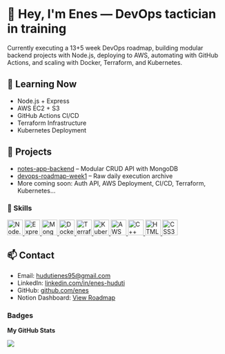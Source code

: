 # 👋 Hey, I'm Enes — DevOps tactician in training


Currently executing a 13+5 week DevOps roadmap, building modular backend projects with Node.js, deploying to AWS, automating with GitHub Actions, and scaling with Docker, Terraform, and Kubernetes.

## 📘 Learning Now
- Node.js + Express
- AWS EC2 + S3
- GitHub Actions CI/CD
- Terraform Infrastructure
- Kubernetes Deployment

## 🔧 Projects

- [notes-app-backend](https://github.com/HudutiEnes/Notes-App-Backend) – Modular CRUD API with MongoDB
- [devops-roadmap-week1](https://github.com/HudutiEnes/devops-roadmap-week1) – Raw daily execution archive
- More coming soon: Auth API, AWS Deployment, CI/CD, Terraform, Kubernetes...

### 🧠 Skills

<p align="left">
  <!-- Core DevOps & Backend -->
  <a href="https://nodejs.org/en/" target="_blank" rel="noreferrer">
    <img src="https://raw.githubusercontent.com/danielcranney/readme-generator/main/public/icons/skills/nodejs-colored.svg" width="36" height="36" alt="Node.js" />
  </a>
  <a href="https://expressjs.com/" target="_blank" rel="noreferrer">
    <img src="https://raw.githubusercontent.com/danielcranney/readme-generator/main/public/icons/skills/express-colored.svg" width="36" height="36" alt="Express" />
  </a>
  <a href="https://www.mongodb.com/" target="_blank" rel="noreferrer">
    <img src="https://raw.githubusercontent.com/danielcranney/readme-generator/main/public/icons/skills/mongodb-colored.svg" width="36" height="36" alt="MongoDB" />
  </a>
  <a href="https://www.docker.com/" target="_blank" rel="noreferrer">
    <img src="https://raw.githubusercontent.com/danielcranney/readme-generator/main/public/icons/skills/docker-colored.svg" width="36" height="36" alt="Docker" />
  </a>
  <a href="https://www.terraform.io/" target="_blank" rel="noreferrer">
    <img src="https://raw.githubusercontent.com/danielcranney/readme-generator/main/public/icons/skills/terraform-colored.svg" width="36" height="36" alt="Terraform" />
  </a>
  <a href="https://kubernetes.io/" target="_blank" rel="noreferrer">
    <img src="https://raw.githubusercontent.com/danielcranney/readme-generator/main/public/icons/skills/kubernetes-colored.svg" width="36" height="36" alt="Kubernetes" />
  </a>
  <a href="https://aws.amazon.com/" target="_blank" rel="noreferrer">
    <img src="https://raw.githubusercontent.com/danielcranney/readme-generator/main/public/icons/skills/amazonaws-colored.svg" width="36" height="36" alt="AWS" />
  </a>

  <!-- Programming & Early Builds -->
  <a href="https://docs.microsoft.com/en-us/cpp/?view=msvc-170" target="_blank" rel="noreferrer">
    <img src="https://raw.githubusercontent.com/danielcranney/readme-generator/main/public/icons/skills/cplusplus-colored.svg" width="36" height="36" alt="C++" />
  </a>
  <a href="https://developer.mozilla.org/en-US/docs/Glossary/HTML5" target="_blank" rel="noreferrer">
    <img src="https://raw.githubusercontent.com/danielcranney/readme-generator/main/public/icons/skills/html5-colored.svg" width="36" height="36" alt="HTML5" />
  </a>
  <a href="https://www.w3.org/TR/CSS/#css" target="_blank" rel="noreferrer">
    <img src="https://raw.githubusercontent.com/danielcranney/readme-generator/main/public/icons/skills/css3-colored.svg" width="36" height="36" alt="CSS3" />
  </a>
</p>

## 📫 Contact

- Email: [hudutienes95@gmail.com](mailto:hudutienes95@gmail.com)
- LinkedIn: [linkedin.com/in/enes-huduti](https://linkedin.com/in/enes-huduti)
- GitHub: [github.com/enes](https://github.com/HudutiEnes)
- Notion Dashboard: [View Roadmap](https://www.notion.so/DevOps-Roadmap-Oct-2025-to-Feb-2026-286fbbac26cd8058a741c404e40a867f?source=copy_link)
                    

### Badges

<b>My GitHub Stats</b>

<a href="http://www.github.com/HudutiEnes"><img src="https://github-readme-streak-stats.herokuapp.com/?user=HudutiEnes&stroke=ffffff&background=1c1917&ring=0891b2&fire=0891b2&currStreakNum=ffffff&currStreakLabel=0891b2&sideNums=ffffff&sideLabels=ffffff&dates=ffffff&hide_border=true" /></a>
